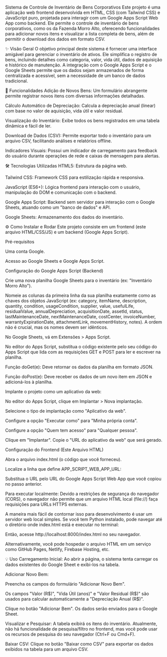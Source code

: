 Sistema de Controle de Inventário de Bens Corporativos
Este projeto é uma aplicação web frontend desenvolvida em HTML, CSS (com Tailwind CSS) e JavaScript puro, projetada para interagir com um Google Apps Script Web App como backend. Ele permite o controle de inventário de bens corporativos, como os da Fazenda Morro Alto, oferecendo funcionalidades para adicionar novos itens e visualizar a lista completa de bens, além de permitir o download dos dados em formato CSV.

✨ Visão Geral
O objetivo principal deste sistema é fornecer uma interface amigável para gerenciar o inventário de ativos. Ele simplifica o registro de bens, incluindo detalhes como categoria, valor, vida útil, dados de aquisição e histórico de manutenção. A integração com o Google Apps Script e o Google Sheets permite que os dados sejam armazenados de forma centralizada e acessível, sem a necessidade de um banco de dados tradicional.

🚀 Funcionalidades
Adição de Novos Bens: Um formulário abrangente permite registrar novos itens com diversas informações detalhadas.

Cálculo Automático de Depreciação: Calcula a depreciação anual (linear) com base no valor de aquisição, vida útil e valor residual.

Visualização do Inventário: Exibe todos os bens registrados em uma tabela dinâmica e fácil de ler.

Download de Dados (CSV): Permite exportar todo o inventário para um arquivo CSV, facilitando análises e relatórios offline.

Indicadores Visuais: Possui um indicador de carregamento para feedback do usuário durante operações de rede e caixas de mensagem para alertas.

🛠️ Tecnologias Utilizadas
HTML5: Estrutura da página web.

Tailwind CSS: Framework CSS para estilização rápida e responsiva.

JavaScript (ES6+): Lógica frontend para interação com o usuário, manipulação do DOM e comunicação com o backend.

Google Apps Script: Backend sem servidor para interação com o Google Sheets, atuando como um "banco de dados" e API.

Google Sheets: Armazenamento dos dados do inventário.

⚙️ Como Instalar e Rodar
Este projeto consiste em um frontend (este arquivo HTML/CSS/JS) e um backend (Google Apps Script).

Pré-requisitos

Uma conta Google.

Acesso ao Google Sheets e Google Apps Script.

Configuração do Google Apps Script (Backend)

Crie uma nova planilha Google Sheets para o inventário (ex: "Inventário Morro Alto").

Nomeie as colunas da primeira linha da sua planilha exatamente como as chaves dos objetos JavaScript (ex: category, itemName, description, quantity, condition, usageCondition, supplier, value, usefulLife, residualValue, annualDepreciation, acquisitionDate, assetId, status, lastMaintenanceDate, nextMaintenanceDate, costCenter, invoiceNumber, warrantyExpirationDate, attachmentLink, movementHistory, notes). A ordem não é crucial, mas os nomes devem ser idênticos.

No Google Sheets, vá em Extensões > Apps Script.

No editor do Apps Script, substitua o código existente pelo seu código do Apps Script que lida com as requisições GET e POST para ler e escrever na planilha.

Função doGet(e): Deve retornar os dados da planilha em formato JSON.

Função doPost(e): Deve receber os dados de um novo item em JSON e adicioná-los à planilha.

Implante o projeto como um aplicativo da web:

No editor do Apps Script, clique em Implantar > Nova implantação.

Selecione o tipo de implantação como "Aplicativo da web".

Configure a opção "Executar como" para "Minha própria conta".

Configure a opção "Quem tem acesso" para "Qualquer pessoa".

Clique em "Implantar". Copie o "URL do aplicativo da web" que será gerado.

Configuração do Frontend (Este Arquivo HTML)

Abra o arquivo index.html (o código que você forneceu).

Localize a linha que define APP_SCRIPT_WEB_APP_URL:

Substitua o URL pelo URL do Google Apps Script Web App que você copiou no passo anterior.

Para executar localmente: Devido a restrições de segurança do navegador (CORS), o navegador não permite que um arquivo HTML local (file://) faça requisições para URLs HTTPS externas.

A maneira mais fácil de contornar isso para desenvolvimento é usar um servidor web local simples. Se você tem Python instalado, pode navegar até o diretório onde index.html está e executar no terminal:

Então, acesse http://localhost:8000/index.html no seu navegador.

Alternativamente, você pode hospedar o arquivo HTML em um serviço como GitHub Pages, Netlify, Firebase Hosting, etc.

💡 Uso
Carregamento Inicial: Ao abrir a página, o sistema tenta carregar os dados existentes do Google Sheet e exibi-los na tabela.

Adicionar Novo Bem:

Preencha os campos do formulário "Adicionar Novo Bem".

Os campos "Valor (R$)", "Vida Útil (anos)" e "Valor Residual (R$)" são usados para calcular automaticamente a "Depreciação Anual (R$)".

Clique no botão "Adicionar Bem". Os dados serão enviados para o Google Sheet.

Visualizar e Pesquisar: A tabela exibirá os itens do inventário. Atualmente, não há funcionalidade de pesquisa/filtro no frontend, mas você pode usar os recursos de pesquisa do seu navegador (Ctrl+F ou Cmd+F).

Baixar CSV: Clique no botão "Baixar como CSV" para exportar os dados exibidos na tabela para um arquivo CSV.
